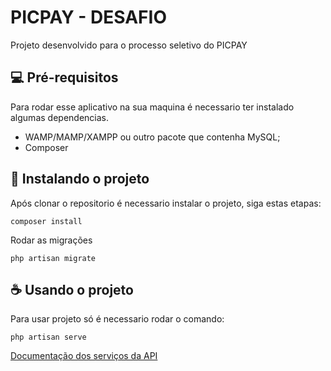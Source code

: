 # **PICPAY - DESAFIO**

Projeto desenvolvido para o processo seletivo do PICPAY

## 💻 Pré-requisitos

Para rodar esse aplicativo na sua maquina é necessario ter instalado algumas dependencias.

* WAMP/MAMP/XAMPP ou outro pacote que contenha MySQL;
* Composer

## 🚀 Instalando o projeto

Após clonar o repositorio é necessario instalar o projeto, siga estas etapas:

```
composer install
```

Rodar as migrações
```
php artisan migrate
```

## ☕ Usando o projeto

Para usar projeto só é necessario rodar o comando:

```
php artisan serve
```

[Documentação dos serviços da API](API-README.md)